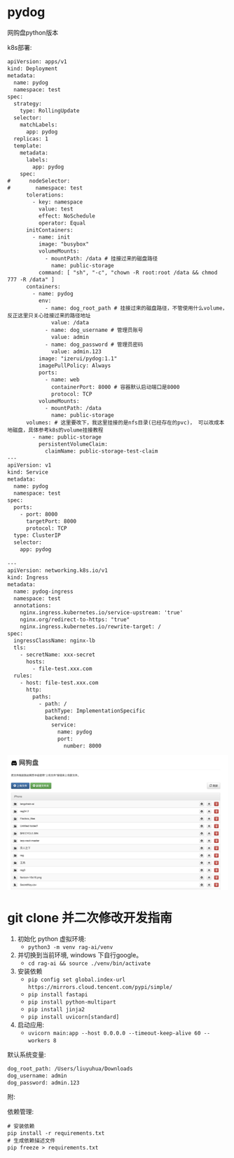# pydog
网购盘python版本

k8s部署:
```
apiVersion: apps/v1
kind: Deployment
metadata:
  name: pydog
  namespace: test
spec:
  strategy:
    type: RollingUpdate
  selector:
    matchLabels:
      app: pydog
  replicas: 1
  template:
    metadata:
      labels:
        app: pydog
    spec:
#      nodeSelector:
#        namespace: test
      tolerations:
        - key: namespace
          value: test
          effect: NoSchedule
          operator: Equal
      initContainers:
        - name: init
          image: "busybox"
          volumeMounts:
            - mountPath: /data # 挂接过来的磁盘路径
              name: public-storage
          command: [ "sh", "-c", "chown -R root:root /data && chmod 777 -R /data" ]
      containers:
        - name: pydog
          env:
            - name: dog_root_path # 挂接过来的磁盘路径，不管使用什么volume，反正这里只关心挂接过来的路径地址
              value: /data
            - name: dog_username # 管理员账号
              value: admin
            - name: dog_password # 管理员密码
              value: admin.123
          image: "izerui/pydog:1.1"
          imagePullPolicy: Always
          ports:
            - name: web
              containerPort: 8000 # 容器默认启动端口是8000
              protocol: TCP
          volumeMounts:
            - mountPath: /data
              name: public-storage
      volumes: # 这里要改下，我这里挂接的是nfs目录(已经存在的pvc)， 可以改成本地磁盘，具体参考k8s的volume挂接教程
        - name: public-storage
          persistentVolumeClaim:
            claimName: public-storage-test-claim
---
apiVersion: v1
kind: Service
metadata:
  name: pydog
  namespace: test
spec:
  ports:
    - port: 8000
      targetPort: 8000
      protocol: TCP
  type: ClusterIP
  selector:
    app: pydog

---
apiVersion: networking.k8s.io/v1
kind: Ingress
metadata:
  name: pydog-ingress
  namespace: test
  annotations:
    nginx.ingress.kubernetes.io/service-upstream: 'true'
    nginx.org/redirect-to-https: "true"
    nginx.ingress.kubernetes.io/rewrite-target: /
spec:
  ingressClassName: nginx-lb
  tls:
    - secretName: xxx-secret
      hosts:
        - file-test.xxx.com
  rules:
    - host: file-test.xxx.com
      http:
        paths:
          - path: /
            pathType: ImplementationSpecific
            backend:
              service:
                name: pydog
                port:
                  number: 8000

```

<img src="111.png">


# git clone 并二次修改开发指南

1. 初始化 python 虚拟环境: 
   * `python3 -m venv rag-ai/venv`
2. 并切换到当前环境, windows 下自行google。
   * `cd rag-ai && source ./venv/bin/activate`
3. 安装依赖
   * `pip config set global.index-url https://mirrors.cloud.tencent.com/pypi/simple/`
   * `pip install fastapi`
   * `pip install python-multipart`
   * `pip install jinja2`
   * `pip install uvicorn[standard]`
4. 启动应用: 
   * `uvicorn main:app --host 0.0.0.0 --timeout-keep-alive 60 --workers 8`


默认系统变量:
```
dog_root_path: /Users/liuyuhua/Downloads
dog_username: admin
dog_password: admin.123
```

附:

依赖管理:
```
# 安装依赖
pip install -r requirements.txt
# 生成依赖描述文件
pip freeze > requirements.txt
```